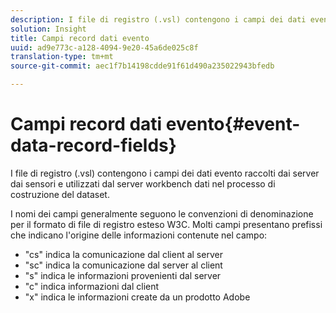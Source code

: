 ```yaml
---
description: I file di registro (.vsl) contengono i campi dei dati evento raccolti dai server dai sensori e utilizzati dal server workbench dati nel processo di costruzione del dataset.
solution: Insight
title: Campi record dati evento
uuid: ad9e773c-a128-4094-9e20-45a6de025c8f
translation-type: tm+mt
source-git-commit: aec1f7b14198cdde91f61d490a235022943bfedb

---
```



# Campi record dati evento{#event-data-record-fields}

I file di registro (.vsl) contengono i campi dei dati evento raccolti dai server dai sensori e utilizzati dal server workbench dati nel processo di costruzione del dataset.

I nomi dei campi generalmente seguono le convenzioni di denominazione per il formato di file di registro esteso W3C. Molti campi presentano prefissi che indicano l&#39;origine delle informazioni contenute nel campo:

* &quot;cs&quot; indica la comunicazione dal client al server
* &quot;sc&quot; indica la comunicazione dal server al client
* &quot;s&quot; indica le informazioni provenienti dal server
* &quot;c&quot; indica informazioni dal client
* &quot;x&quot; indica le informazioni create da un prodotto Adobe


